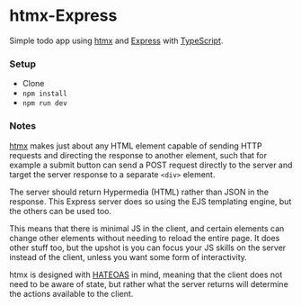 # htmx-Express

Simple todo app using [htmx](https://htmx.org/) and [Express](https://expressjs.com/) with [TypeScript](https://www.typescriptlang.org/).

### Setup
- Clone
- `npm install`
- `npm run dev`

### Notes
[htmx](https://htmx.org/) makes just about any HTML element capable of sending HTTP requests and directing the response to another element, such that for example a submit button can send a POST request directly to the server and target the server response to a separate `<div>` element.

The server should return Hypermedia (HTML) rather than JSON in the response. This Express server does so using the EJS templating engine, but the others can be used too.

This means that there is minimal JS in the client, and certain elements can change other elements without needing to reload the entire page. It does other stuff too, but the upshot is you can focus your JS skills on the server instead of the client, unless you want some form of interactivity.

htmx is designed with [HATEOAS](https://htmx.org/essays/hateoas/) in mind, meaning that the client does not need to be aware of state, but rather what the server returns will determine the actions available to the client.

